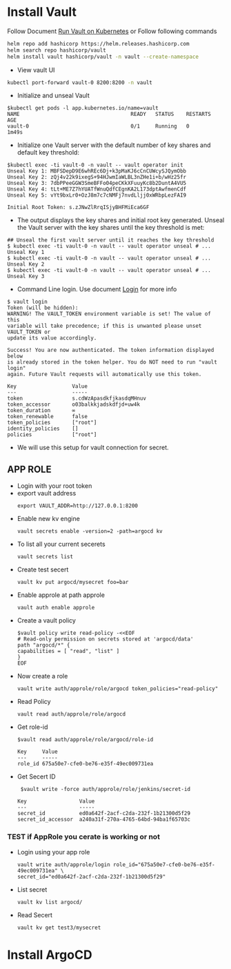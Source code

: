 # Install Vault 
Follow Document [Run Vault on Kubernetes](https://developer.hashicorp.com/vault/docs/platform/k8s/helm/run#how-to) or Follow following commands 
```bash
helm repo add hashicorp https://helm.releases.hashicorp.com
helm search repo hashicorp/vault
helm install vault hashicorp/vault -n vault --create-namespace
```
- View vault UI 
```bash 
kubectl port-forward vault-0 8200:8200 -n vault
```
- Initialize and unseal Vault
```
$kubectl get pods -l app.kubernetes.io/name=vault
NAME                                    READY   STATUS    RESTARTS   AGE
vault-0                                 0/1     Running   0          1m49s
```
- Initialize one Vault server with the default number of key shares and default key threshold:
```
$kubectl exec -ti vault-0 -n vault -- vault operator init
Unseal Key 1: MBFSDepD9E6whREc6Dj+k3pMaKJ6cCnCUWcySJQymObb
Unseal Key 2: zQj4v22k9ixegS+94HJwmIaWLBL3nZHe1i+b/wHz25fr
Unseal Key 3: 7dbPPeeGGW3SmeBFFo04peCKkXFuuyKc8b2DuntA4VU5
Unseal Key 4: tLt+ME7Z7hYUATfWnuQdfCEgnKA2L173dptAwfmenCdf
Unseal Key 5: vYt9bxLr0+OzJ8m7c7cNMFj7nvdLljj0xWRbpLezFAI9

Initial Root Token: s.zJNwZlRrqISjyBHFMiEca6GF
```
- The output displays the key shares and initial root key generated. Unseal the Vault server with the key shares until the key threshold is met:
```
## Unseal the first vault server until it reaches the key threshold
$ kubectl exec -ti vault-0 -n vault -- vault operator unseal # ... Unseal Key 1
$ kubectl exec -ti vault-0 -n vault -- vault operator unseal # ... Unseal Key 2
$ kubectl exec -ti vault-0 -n vault -- vault operator unseal # ... Unseal Key 3
```
- Command Line login. Use document [Login](https://developer.hashicorp.com/vault/docs/commands/login) for more info
```
$ vault login 
Token (will be hidden): 
WARNING! The VAULT_TOKEN environment variable is set! The value of this
variable will take precedence; if this is unwanted please unset VAULT_TOKEN or
update its value accordingly.

Success! You are now authenticated. The token information displayed below
is already stored in the token helper. You do NOT need to run "vault login"
again. Future Vault requests will automatically use this token.

Key                  Value
---                  -----
token                s.cdWzApasdkfjkasdqMHnuv
token_accessor       o03balkkjadskdfjd+uw4k
token_duration       ∞
token_renewable      false
token_policies       ["root"]
identity_policies    []
policies             ["root"]
```
- We will use this setup for vault connection for secret.
## APP ROLE 
- Login with your root token
- export vault address
    ```
    export VAULT_ADDR=http://127.0.0.1:8200
    ```
- Enable new kv engine
    ```
    vault secrets enable -version=2 -path=argocd kv
    ```
- To list all your current secerets 
    ```
    vault secrets list
    ```
- Create test secert
    ```
    vault kv put argocd/mysecret foo=bar
    ```
- Enable approle at path approle
    ```
    vault auth enable approle
    ```
- Create a vault policy 
    ```
    $vault policy write read-policy -<<EOF
    # Read-only permission on secrets stored at 'argocd/data'
    path "argocd/*" {
    capabilities = [ "read", "list" ]
    }
    EOF
    ```
- Now create a role 
    ```
    vault write auth/approle/role/argocd token_policies="read-policy"
    ```
- Read Policy 
    ```
    vault read auth/approle/role/argocd
    ```
- Get role-id 
    ```
    $vault read auth/approle/role/argocd/role-id

    Key     Value
    ---     -----
    role_id 675a50e7-cfe0-be76-e35f-49ec009731ea
    ```
- Get Secert ID 
    ```
     $vault write -force auth/approle/role/jenkins/secret-id

    Key                 Value
    ---                 -----
    secret_id           ed0a642f-2acf-c2da-232f-1b21300d5f29
    secret_id_accessor  a240a31f-270a-4765-64bd-94ba1f65703c
    ```
### TEST if AppRole you cerate is working or not
- Login using your app role
    ```
    vault write auth/approle/login role_id="675a50e7-cfe0-be76-e35f-49ec009731ea" \
    secret_id="ed0a642f-2acf-c2da-232f-1b21300d5f29"
    ```
- List secret 
    ```
    vault kv list argocd/
    ```
- Read Secert 
    ```
    vault kv get test3/mysecret
    ```
# Install ArgoCD
